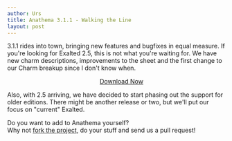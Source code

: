 ```yaml
---
author: Urs
title: Anathema 3.1.1 - Walking the Line
layout: post
---
```


3.1.1 rides into town, bringing new features and bugfixes in equal measure.
If you're looking for Exalted 2.5, this is not what you're waiting for.
We have new charm descriptions, improvements to the sheet and the first change to
our Charm breakup since I don't know when.
<ul><center><a href="http://sourceforge.net/project/platformdownload.php?group_id=122320">Download Now</a></center></ul>

Also, with 2.5 arriving, we have decided to start phasing out the support for older editions.
There might be another release or two, but we'll put our focus on "current" Exalted.

Do you want to add to Anathema yourself?  
Why not [fork the project](http://github.com/anathema/anathema), do your stuff and send us a pull request!